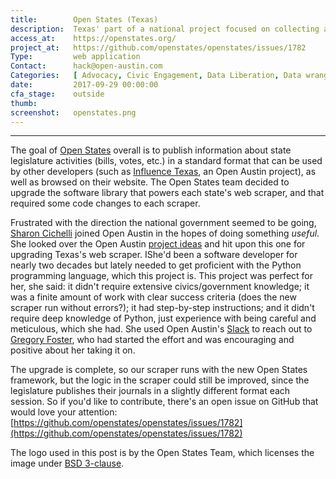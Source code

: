 ```yaml
---
title:        Open States (Texas)
description:  Texas' part of a national project focused on collecting and standardizing state legislative bills
access_at:    https://openstates.org/
project_at:   https://github.com/openstates/openstates/issues/1782
Type:         web application
Contact:      hack@open-austin.com
Categories:   [ Advocacy, Civic Engagement, Data Liberation, Data wrangling, Democracy, Programming, Python, Texas ]
date:         2017-09-29 00:00:00
cfa_stage:    outside
thumb:        
screenshot:   openstates.png
---
```


*****************

The goal of [Open States](https://openstates.org/) overall is to publish information about state legislature activities (bills, votes, etc.) in a standard format that can be used by other developers (such as [Influence Texas](https://www.open-austin.org/influence-texas/), an Open Austin project), as well as browsed on their website. The Open States team decided to upgrade the software library that powers each state's web scraper, and that required some code changes to each scraper. 

Frustrated with the direction the national government seemed to be going, [Sharon Cichelli](https://github.com/scichelli) joined Open Austin in the hopes of doing something _useful_. She looked over the Open Austin [project ideas](https://github.com/open-austin/project-ideas/) and hit upon this one for upgrading Texas's web scraper. IShe'd been a software developer for nearly two decades but lately needed to get proficient with the Python programming language, which this project is. This project was perfect for her, she said: it didn't require extensive civics/government knowledge; it was a finite amount of work with clear success criteria (does the new scraper run without errors?); it had step-by-step instructions; and it didn't require deep knowledge of Python, just experience with being careful and meticulous, which she had. She used Open Austin's [Slack](https://slack.open-austin.org) to reach out to [Gregory Foster](https://github.com/gregoryfoster), who had started the effort and was encouraging and positive about her taking it on. 

The upgrade is complete, so our scraper runs with the new Open States framework, but the logic in the scraper could still be improved, since the legislature publishes their journals in a slightly different format each session. So if you'd like to contribute, there's an open issue on GitHub that would love your attention: [https://github.com/openstates/openstates/issues/1782](https://github.com/openstates/openstates/issues/1782)

The logo used in this post is by the Open States Team, which licenses the image under [BSD 3-clause](https://github.com/openstates/openstates.org/blob/master/LICENSE).
